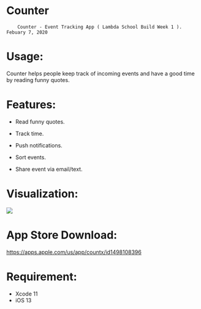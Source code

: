 # Counter

        Counter - Event Tracking App ( Lambda School Build Week 1 ). Febuary 7, 2020
# Usage:
Counter helps people keep track of incoming events and have a good time by reading funny quotes.

# Features:

- Read funny quotes.

- Track time. 

- Push notifications.

- Sort events.

- Share event via email/text.

# Visualization:

 ![](counterapp.gif)

# App Store Download: 
https://apps.apple.com/us/app/countx/id1498108396

# Requirement:
- Xcode 11 
- iOS 13
